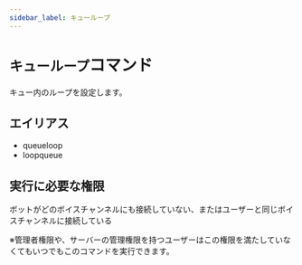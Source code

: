 ```yaml
---
sidebar_label: キューループ
---
```

# `キューループ`コマンド
キュー内のループを設定します。

## エイリアス
- queueloop
- loopqueue




## 実行に必要な権限
ボットがどのボイスチャンネルにも接続していない、またはユーザーと同じボイスチャンネルに接続している

※管理者権限や、サーバーの管理権限を持つユーザーはこの権限を満たしていなくてもいつでもこのコマンドを実行できます。
  
